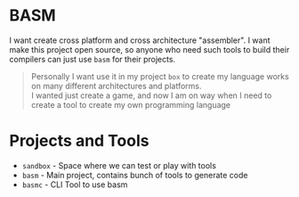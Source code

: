 # BASM
I want create cross platform and cross architecture "assembler". I want make this project open source, so anyone who need such tools to build their compilers can just use `basm` for their projects.
> Personally I want use it in my project `box` to create my language works on many different architectures and platforms.  
> I wanted just create a game, and now I am on way when I need to create a tool to create my own programming language

# Projects and Tools
- `sandbox` - Space where we can test or play with tools
- `basm` - Main project, contains bunch of tools to generate code
- `basmc` - CLI Tool to use basm